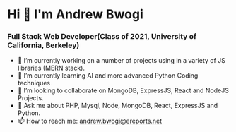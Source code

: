 # Hi 👋 I'm Andrew Bwogi
### Full Stack Web Developer(Class of 2021, University of California, Berkeley)

- 🔭 I’m currently working on a number of projects using in a variety of JS libraries (MERN stack).
- 🌱 I’m currently learning AI and more advanced Python Coding techniques
- 👯 I’m looking to collaborate on MongoDB, ExpressJS, React and NodeJS Projects.
- 💬 Ask me about PHP, Mysql, Node, MongoDB, React, ExpressJS and Python.
- 📫 How to reach me: andrew.bwogi@ereports.net
<!-- 🤔 I’m looking for help with ...
- 😄 Pronouns: ...
- ⚡ Fun fact: ... -->
